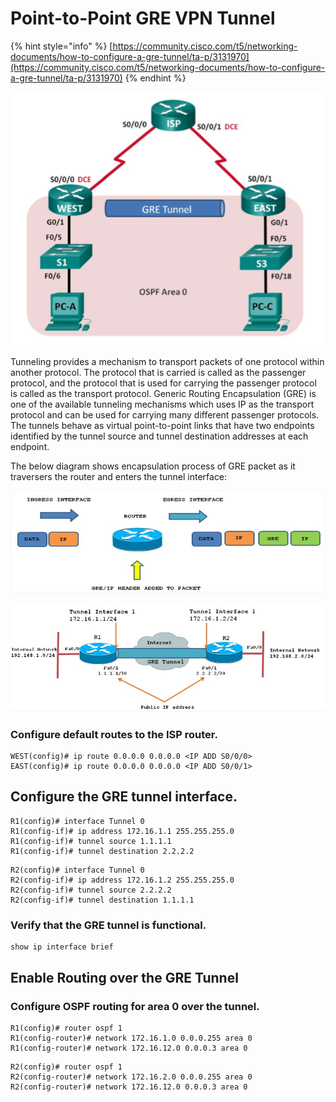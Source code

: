 # Point-to-Point GRE VPN Tunnel

{% hint style="info" %}
[https://community.cisco.com/t5/networking-documents/how-to-configure-a-gre-tunnel/ta-p/3131970](https://community.cisco.com/t5/networking-documents/how-to-configure-a-gre-tunnel/ta-p/3131970)
{% endhint %}

![](.gitbook/assets/screenshot-2018-12-18-at-20.27.35.png)

Tunneling provides a mechanism to transport packets of one protocol within another protocol. The protocol that is carried is called as the passenger protocol, and the protocol that is used for carrying the passenger protocol is called as the transport protocol. Generic Routing Encapsulation \(GRE\) is one of the available tunneling mechanisms which uses IP as the transport protocol and can be used for carrying many different passenger protocols. The tunnels behave as virtual point-to-point links that have two endpoints identified by the tunnel source and tunnel destination addresses at each endpoint.

The below diagram shows encapsulation process of GRE packet as it traversers the router and enters the tunnel interface:

![](.gitbook/assets/137281-gre1.jpg)

![](.gitbook/assets/137288-gre2.jpg)

### Configure default routes to the ISP router.

```text
WEST(config)# ip route 0.0.0.0 0.0.0.0 <IP ADD S0/0/0>
EAST(config)# ip route 0.0.0.0 0.0.0.0 <IP ADD S0/0/1>
```

## Configure the GRE tunnel interface.

```text
R1(config)# interface Tunnel 0
R1(config-if)# ip address 172.16.1.1 255.255.255.0
R1(config-if)# tunnel source 1.1.1.1
R1(config-if)# tunnel destination 2.2.2.2
```

```text
R2(config)# interface Tunnel 0
R2(config-if)# ip address 172.16.1.2 255.255.255.0
R2(config-if)# tunnel source 2.2.2.2
R2(config-if)# tunnel destination 1.1.1.1
```

### Verify that the GRE tunnel is functional.

```text
show ip interface brief
```

## Enable Routing over the GRE Tunnel

### Configure OSPF routing for area 0 over the tunnel.

```text
R1(config)# router ospf 1
R1(config-router)# network 172.16.1.0 0.0.0.255 area 0 
R1(config-router)# network 172.16.12.0 0.0.0.3 area 0
```

```text
R2(config)# router ospf 1
R2(config-router)# network 172.16.2.0 0.0.0.255 area 0 
R2(config-router)# network 172.16.12.0 0.0.0.3 area 0
```

